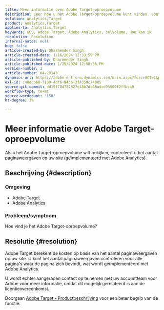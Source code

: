 ```yaml
---
title: Meer informatie over Adobe Target-oproepvolume
description: Leer hoe u het Adobe Target-oproepvolume kunt vinden. Controleer het aantal paginaweergaven op uw site.
solution: Analytics,Target
product: Analytics,Target
applies-to: Analytics,Target
keywords: KCS, Adobe Target, Adobe Analytics, belvolume, Hoe kan ik
resolution: Resolution
internal-notes: null
bug: false
article-created-by: Dharmender Singh
article-created-date: 1/16/2024 12:33:59 PM
article-published-by: Dharmender Singh
article-published-date: 1/25/2024 12:50:36 PM
version-number: 3
article-number: KA-20143
dynamics-url: https://adobe-ent.crm.dynamics.com/main.aspx?forceUCI=1&pagetype=entityrecord&etn=knowledgearticle&id=2c352184-6bb4-ee11-a569-6045bd0065b6
exl-id: c48ddb68-7109-4df6-9436-3f4359c74005
source-git-commit: dd19f78d752827e48b7dc68adcd95500f2ffbca0
workflow-type: tm+mt
source-wordcount: '158'
ht-degree: 3%

---
```


# Meer informatie over Adobe Target-oproepvolume


Als u het Adobe Target-oproepvolume wilt bekijken, controleert u het aantal paginaweergaven op uw site (geïmplementeerd met Adobe Analytics).

## Beschrijving {#description}


### <b>Omgeving</b>

- Adobe Target
- Adobe Analytics


### <b>Probleem/symptoom</b>

Hoe vind je het Adobe Target-oproepvolume?


## Resolutie {#resolution}


Adobe Target berekent de kosten op basis van het aantal paginaweergaven op uw site. U kunt het aantal paginaweergaven controleren voor alle pagina&#39;s waar de pagina zich bevindt, wat wordt geïmplementeerd met Adobe Analytics.

U wordt echter aangeraden contact op te nemen met uw accountteam voor Adobe voor meer informatie, omdat dit mogelijk gerelateerd is aan de licentieovereenkomst.

Doorgaan [Adobe Target - Productbeschrijving](https://helpx.adobe.com/jp/legal/product-descriptions/adobe-target.html) voor een beter begrip van de functie.
